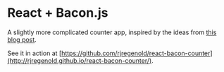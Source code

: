 # React + Bacon.js

A slightly more complicated counter app, inspired by the ideas from [this blog
post](http://joshbassett.info/2014/reactive-uis-with-react-and-bacon/).

See it in action at [https://github.com/rjregenold/react-bacon-counter](http://rjregenold.github.io/react-bacon-counter/).
